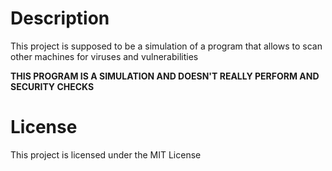 # Description

This project is supposed to be a simulation of a program that allows to
scan other machines for viruses and vulnerabilities


**THIS PROGRAM IS A SIMULATION AND DOESN'T REALLY PERFORM AND SECURITY CHECKS**

# License

This project is licensed under the MIT License
